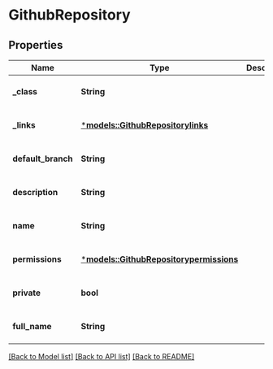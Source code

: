 # GithubRepository

## Properties
Name | Type | Description | Notes
------------ | ------------- | ------------- | -------------
**_class** | **String** |  | [optional] [default to None]
**_links** | [***models::GithubRepositorylinks**](GithubRepositorylinks.md) |  | [optional] [default to None]
**default_branch** | **String** |  | [optional] [default to None]
**description** | **String** |  | [optional] [default to None]
**name** | **String** |  | [optional] [default to None]
**permissions** | [***models::GithubRepositorypermissions**](GithubRepositorypermissions.md) |  | [optional] [default to None]
**private** | **bool** |  | [optional] [default to None]
**full_name** | **String** |  | [optional] [default to None]

[[Back to Model list]](../README.md#documentation-for-models) [[Back to API list]](../README.md#documentation-for-api-endpoints) [[Back to README]](../README.md)



